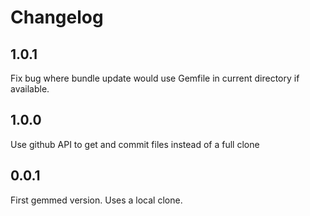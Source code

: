 # Changelog

## 1.0.1

Fix bug where bundle update would use Gemfile in current directory if available.

## 1.0.0

Use github API to get and commit files instead of a full clone

## 0.0.1

First gemmed version. Uses a local clone.
